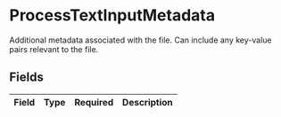 # ProcessTextInputMetadata

Additional metadata associated with the file. Can include any key-value pairs relevant to the file.


## Fields

| Field       | Type        | Required    | Description |
| ----------- | ----------- | ----------- | ----------- |